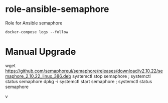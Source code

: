 # role-ansible-semaphore
Role for Ansible semaphore


``
docker-compose logs --follow
``



# Manual Upgrade
wget https://github.com/semaphoreui/semaphore/releases/download/v2.10.22/semaphore_2.10.22_linux_386.deb
systemctl stop semaphore ; systemctl status semaphore
dpkg -i
systemctl start semaphore ; systemctl status semaphore

v
